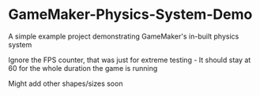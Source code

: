 # GameMaker-Physics-System-Demo
 A simple example project demonstrating GameMaker's in-built physics system

 Ignore the FPS counter, that was just for extreme testing - It should stay at 60 for the whole duration the game is running

 Might add other shapes/sizes soon